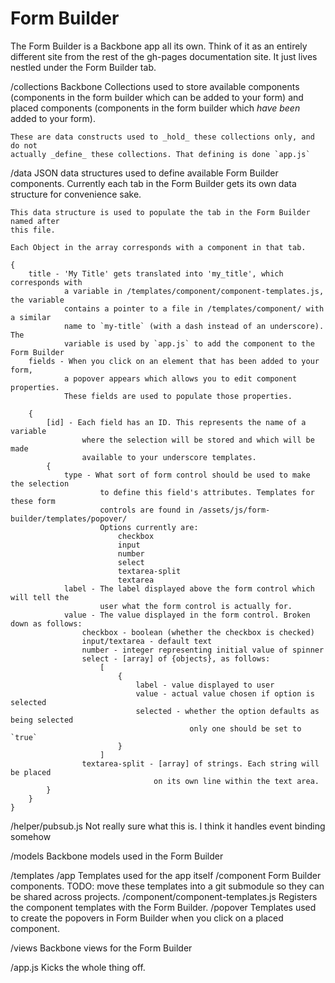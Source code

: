 Form Builder
============

The Form Builder is a Backbone app all its own. Think of it as an entirely different
site from the rest of the gh-pages documentation site. It just lives nestled under
the Form Builder tab.

/collections
    Backbone Collections used to store available components (components in the
    form builder which can be added to your form) and placed components (components
    in the form builder which _have been_ added to your form).

    These are data constructs used to _hold_ these collections only, and do not
    actually _define_ these collections. That defining is done `app.js`

/data
    JSON data structures used to define available Form Builder components.
    Currently each tab in the Form Builder gets its own data structure for convenience
    sake.

    This data structure is used to populate the tab in the Form Builder named after
    this file.

    Each Object in the array corresponds with a component in that tab.

    {
        title - 'My Title' gets translated into 'my_title', which corresponds with
                a variable in /templates/component/component-templates.js, the variable
                contains a pointer to a file in /templates/component/ with a similar
                name to `my-title` (with a dash instead of an underscore). The
                variable is used by `app.js` to add the component to the Form Builder
        fields - When you click on an element that has been added to your form,
                a popover appears which allows you to edit component properties.
                These fields are used to populate those properties.

        {
            [id] - Each field has an ID. This represents the name of a variable
                    where the selection will be stored and which will be made
                    available to your underscore templates.
            {
                type - What sort of form control should be used to make the selection
                        to define this field's attributes. Templates for these form
                        controls are found in /assets/js/form-builder/templates/popover/
                        Options currently are:
                            checkbox
                            input
                            number
                            select
                            textarea-split
                            textarea
                label - The label displayed above the form control which will tell the
                        user what the form control is actually for.
                value - The value displayed in the form control. Broken down as follows:
                    checkbox - boolean (whether the checkbox is checked)
                    input/textarea - default text
                    number - integer representing initial value of spinner
                    select - [array] of {objects}, as follows:
                        [
                            {
                                label - value displayed to user
                                value - actual value chosen if option is selected
                                selected - whether the option defaults as being selected
                                            only one should be set to `true`
                            }
                        ]
                    textarea-split - [array] of strings. Each string will be placed
                                    on its own line within the text area.
            }
        }
    }


/helper/pubsub.js
    Not really sure what this is. I think it handles event binding somehow

/models
    Backbone models used in the Form Builder

/templates
    /app
        Templates used for the app itself
    /component
        Form Builder components. TODO: move these templates into a git submodule
                                        so they can be shared across projects.
    /component/component-templates.js
        Registers the component templates with the Form Builder.
    /popover
        Templates used to create the popovers in Form Builder when you click
        on a placed component.

/views
    Backbone views for the Form Builder

/app.js
    Kicks the whole thing off.
